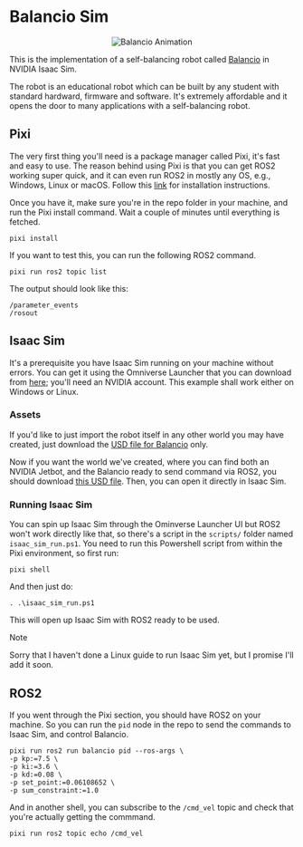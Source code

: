 # Balancio Sim

<div align="center">
  <img alt="Balancio Animation" src="./resources/balancio.gif">
</div>

This is the implementation of a self-balancing robot called [Balancio]
in NVIDIA Isaac Sim.

The robot is an educational robot which can be built by any student with
standard hardward, firmware and software.
It's extremely affordable and it opens the door to many applications with
a self-balancing robot.

## Pixi

The very first thing you'll need is a package manager called Pixi, it's fast and easy to use.
The reason behind using Pixi is that you can get ROS2 working super quick, and it can even run ROS2
in mostly any OS, e.g., Windows, Linux or macOS.
Follow this [link][pixi-installation] for installation instructions.

Once you have it, make sure you're in the repo folder in your machine, and run the Pixi install command.
Wait a couple of minutes until everything is fetched.

```text
pixi install
```

If you want to test this, you can run the following ROS2 command.

```text
pixi run ros2 topic list
```

The output should look like this:

```text
/parameter_events
/rosout
```

## Isaac Sim

It's a prerequisite you have Isaac Sim running on your machine without errors.
You can get it using the Omniverse Launcher that you can download from [here][omniverse-launcher];
you'll need an NVIDIA account.
This example shall work either on Windows or Linux.

### Assets

If you'd like to just import the robot itself in any other world you may
have created, just download the [USD file for Balancio][balancio-usd] only.

Now if you want the world we've created, where you can find both an NVIDIA Jetbot,
and the Balancio ready to send command via ROS2, you should download [this USD file][balancio-sim].
Then, you can open it directly in Isaac Sim.

### Running Isaac Sim

You can spin up Isaac Sim through the Ominverse Launcher UI but ROS2 won't work directly like that, so there's a script in the `scripts/` folder named `isaac_sim_run.ps1`.
You need to run this Powershell script from within the Pixi environment, so first run:

```text
pixi shell
```

And then just do:

```text
. .\isaac_sim_run.ps1
```

This will open up Isaac Sim with ROS2 ready to be used.

> [!NOTE]  
> Sorry that I haven't done a Linux guide to run Isaac Sim yet,
> but I promise I'll add it soon.

## ROS2

If you went through the Pixi section, you should have ROS2 on your machine.
So you can run the `pid` node in the repo to send the commands to Isaac Sim, and
control Balancio.

```text
pixi run ros2 run balancio pid --ros-args \
-p kp:=7.5 \
-p ki:=3.6 \
-p kd:=0.08 \
-p set_point:=0.06108652 \
-p sum_constraint:=1.0
```

And in another shell, you can subscribe to the `/cmd_vel` topic and check that you're actually getting
the commmand.

```text
pixi run ros2 topic echo /cmd_vel
```

[Balancio]: https://github.com/udesa-ai/balancio-kit/tree/main
[balancio-usd]: https://storage.googleapis.com/nvidia-omniverse-content/Isaac/Robots/balancio.usd
[balancio-sim]: https://storage.googleapis.com/nvidia-omniverse-content/Isaac/Environments/balancio_sim.usd
[omniverse-launcher]: https://www.nvidia.com/en-us/omniverse/download/
[pixi-installation]: https://pixi.sh/latest/#installation
